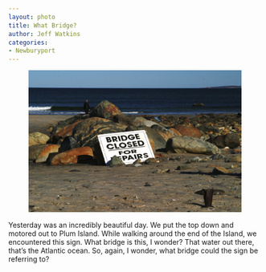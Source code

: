 ```yaml
---
layout: photo
title: What Bridge?
author: Jeff Watkins
categories:
- Newburyport
---
```


<figure><img class="photo" src="/photos/IMG_1880.jpg"></figure>

Yesterday was an incredibly beautiful day. We put the top down and motored out
to Plum Island. While walking around the end of the Island, we encountered
this sign. What bridge is this, I wonder? That water out there, that’s the
Atlantic ocean. So, again, I wonder, what bridge could the sign be referring
to?

